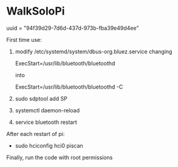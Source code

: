 # WalkSoloPi

uuid = "94f39d29-7d6d-437d-973b-fba39e49d4ee"

First time use:
1) modify /etc/systemd/system/dbus-org.bluez.service changing

    ExecStart=/usr/lib/bluetooth/bluetoothd

    into

    ExecStart=/usr/lib/bluetooth/bluetoothd -C
    
2) sudo sdptool add SP
3) systemctl daemon-reload
4) service bluetooth restart

After each restart of pi:
* sudo hciconfig hci0 piscan


Finally, run the code with root permissions
